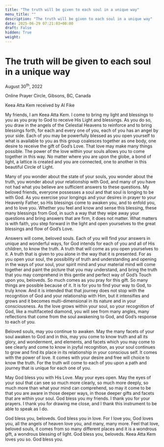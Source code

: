 ```yaml
---
title: "The truth will be given to each soul in a unique way"
menu_title: ""
description: "The truth will be given to each soul in a unique way"
date: 2025-06-29 07:21:03+00:00
draft: False
hidden: True
weight:
---
```

# The truth will be given to each soul in a unique way

August 30<sup>th</sup>, 2022

Online Prayer Circle, Gibsons, BC, Canada

Keea Atta Kem received by Al Fike

My friends, I am Keea Atta Kem. I come to bring my light and blessings to you as you pray to God to receive His Light and blessings. As you do so, you draw in the angels of the Celestial Heavens to reinforce and to bring blessings forth, for each and every one of you, each of you has an angel by your side. Each of you may be powerfully blessed as you open yourself to what is available to you as this group coalesces together as one body, one desire to receive the gift of God’s Love. That love may make many things possible. The power of the love within your souls allows you to come together in this way. No matter where you are upon the globe, a bond of light, a lattice is created and you are connected, one to another in this beautiful Circle of Light.

Many of you wonder about the state of your souls, you wonder about the truth, you wonder about your relationship with God, and many of you have not had what you believe are sufficient answers to these questions. My beloved friends, everyone possesses a soul and that soul is longing to be with God. As you exercise your longings and your desires in prayer to your Heavenly Father, so His blessings come to awaken you, and to enfold you, and to love you. Whether you feel and know and sense this blessing, these many blessings from God, in such a way that they wipe away your questions and bring answers that are firm, it does not matter. What matters is with faith, you step forward in the light and open yourselves to the great blessings and flow of God’s Love.

Answers will come, beloved souls. Each of you will find your answers in unique and wonderful ways, for God intends for each of you and all of His children, to know the truth. A truth that will come as you open yourselves to it. A truth that is given to you alone in the way that it is presented. For as you open your soul, the possibility of truth and understanding and opening in the ways of your soul, your spirit mind and your material mind will come together and paint the picture that you may understand, and bring the truth that you may comprehend in this gentle and perfect way of God’s Touch upon you, beloveds. So much comes as you pray for this gift. So many things are possible because of it. It is for you to find your way to God, to truly know. And it is intended that that journey does not stop with the recognition of God and your relationship with Him, but it intensifies and grows and it becomes multi-dimensional in its nature and in your consciousness. As the love grows within your soul, so your recognition of God, like a multifaceted diamond, you will see from many angles, many reflections that come from the soul awakening to God, and God’s response to each of you.

Beloved souls, may you continue to awaken. May the many facets of your soul awaken to God and in this, may you come to know truth and all its glory, and wonderment, and elements, and facets which you may come to see clearly and come to know in joyful recognition, as your soul continues to grow and find its place in its relationship in your conscious self. It comes with the power of love. It comes with your desire and free will choice to know the truth. For the truth will come to each of you upon a path and journey that is unique for each one of you.

May God bless you with His Love. May your eyes open. May the eyes of your soul that can see so much more clearly, so much more deeply, so much more than what your mind can comprehend, so may it come to be that you are aware in those deeper ways, in those deeper gifts and facets that are within your soul. God bless you my friends. I thank you for your prayers. I thank you for drawing me close, and I thank this instrument to be able to speak as I do.

God bless you, beloveds. God bless you in love. For I love you, God loves you, all the angels of heaven love you, and many, many more. Feel that love, beloved souls, it comes from so many different places and it is a wondrous gift, a wondrous blessing of light. God bless you, beloveds. Keea Atta Kem loves you so. God bless you.

